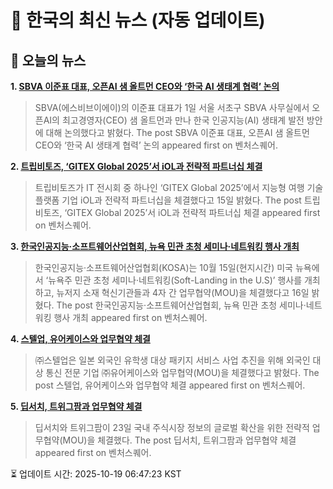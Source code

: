 # 📢 한국의 최신 뉴스 (자동 업데이트)

## 📰 오늘의 뉴스
**1. [SBVA 이준표 대표, 오픈AI 샘 올트먼 CEO와 ‘한국 AI 생태계 협력’ 논의](https://www.venturesquare.net/1007755)**
> SBVA(에스비브이에이)의 이준표 대표가 1일 서울 서초구 SBVA 사무실에서 오픈AI의 최고경영자(CEO) 샘 올트먼과 만나 한국 인공지능(AI) 생태계 발전 방안에 대해 논의했다고 밝혔다.
The post SBVA 이준표 대표, 오픈AI 샘 올트먼 CEO와 ‘한국 AI 생태계 협력’ 논의 appeared first on 벤처스퀘어.

**2. [트립비토즈, ‘GITEX Global 2025’서 iOL과 전략적 파트너십 체결](https://www.venturesquare.net/1008784)**
> 트립비토즈가 IT 전시회 중 하나인 ‘GITEX Global 2025’에서 지능형 여행 기술 플랫폼 기업 iOL과 전략적 파트너십을 체결했다고 15일 밝혔다.
The post 트립비토즈, ‘GITEX Global 2025’서 iOL과 전략적 파트너십 체결 appeared first on 벤처스퀘어.

**3. [한국인공지능·소프트웨어산업협회, 뉴욕 민관 초청 세미나·네트워킹 행사 개최](https://www.venturesquare.net/1009091)**
> 한국인공지능·소프트웨어산업협회(KOSA)는 10월 15일(현지시간) 미국 뉴욕에서 ‘뉴욕주 민관 초청 세미나‧네트워킹(Soft-Landing in the U.S)’ 행사를 개최하고, 뉴저지 소재 혁신기관들과 4자 간 업무협약(MOU)을 체결했다고 16일 밝혔다.
The post 한국인공지능·소프트웨어산업협회, 뉴욕 민관 초청 세미나·네트워킹 행사 개최 appeared first on 벤처스퀘어.

**4. [스텔업, 유어케이스와 업무협약 체결](https://www.venturesquare.net/1008345)**
> ㈜스텔업은 일본 외국인 유학생 대상 패키지 서비스 사업 추진을 위해 외국인 대상 통신 전문 기업 ㈜유어케이스와 업무협약(MOU)을 체결했다고 밝혔다.
The post 스텔업, 유어케이스와 업무협약 체결 appeared first on 벤처스퀘어.

**5. [딥서치, 트위그팜과 업무협약 체결](https://www.venturesquare.net/1005990)**
> 딥서치와 트위그팜이 23일 국내 주식시장 정보의 글로벌 확산을 위한 전략적 업무협약(MOU)을 체결했다.
The post 딥서치, 트위그팜과 업무협약 체결 appeared first on 벤처스퀘어.


⏳ 업데이트 시간: 2025-10-19 06:47:23 KST

